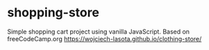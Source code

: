 # shopping-store
Simple shopping cart project using vanilla JavaScript. 
Based on freeCodeCamp.org
https://wojciech-lasota.github.io/clothing-store/
